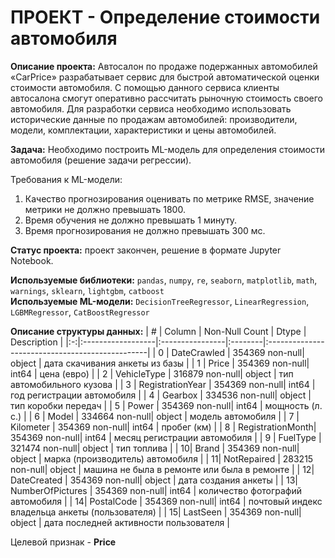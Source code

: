 # ПРОЕКТ - Определение стоимости автомобиля
**Описание проекта:**
Автосалон по продаже подержанных автомобилей «CarPrice» разрабатывает сервис для быстрой автоматической оценки стоимости автомобиля. С помощью данного сервиса клиенты автосалона смогут оперативно рассчитать рыночную стоимость своего автомобиля.
Для разработки сервиса необходимо использовать исторические данные по продажам автомобилей: производители, модели, комплектации, характеристики и цены автомобилей.

**Задача:**
Необходимо построить ML-модель для определения стоимости автомобиля (решение задачи регрессии).

Требования к ML-модели:
1. Качество прогнозирования оценивать по метрике RMSE, значение метрики не должно превышать 1800.
2. Время обучения не должно превышать 1 минуту.
3. Время прогнозирования не должно превышать 300 мс.

**Статус проекта:**
проект закончен, решение в формате Jupyter Notebook.

**Используемые библиотеки:**
`pandas`, `numpy`, `re`, `seaborn`, `matplotlib`, `math`, `warnings`, `sklearn`, `lightgbm`, `catboost`<br>
**Используемые ML-модели:**
`DecisionTreeRegressor`, `LinearRegression`, `LGBMRegressor`, `CatBoostRegressor`

**Описание структуры данных:**
| # |   Column          |  Non-Null Count |  Dtype  | Description                                     |
|:-:|:------------------|:----------------|:--------|:------------------------------------------------|
| 0 |  DateCrawled      |  354369 non-null|  object | дата скачивания анкеты из базы                  |
| 1 |  Price            |  354369 non-null|  int64  | цена (евро)                                     |
| 2 |  VehicleType      |  316879 non-null|  object | тип автомобильного кузова                       |
| 3 |  RegistrationYear |  354369 non-null|  int64  | год регистрации автомобиля                      |
| 4 |  Gearbox          |  334536 non-null|  object | тип коробки передач                             |
| 5 |  Power            |  354369 non-null|  int64  | мощность (л. с.)                                |
| 6 |  Model            |  334664 non-null|  object | модель автомобиля                               |
| 7 |  Kilometer        |  354369 non-null|  int64  | пробег (км)                                     |
| 8 |  RegistrationMonth|  354369 non-null|  int64  | месяц регистрации автомобиля                    |
| 9 |  FuelType         |  321474 non-null|  object | тип топлива                                     |
| 10|  Brand            |  354369 non-null|  object | марка (производитель) автомобиля                |
| 11|  NotRepaired      |  283215 non-null|  object | машина не была в ремонте или была в ремонте     |
| 12|  DateCreated      |  354369 non-null|  object | дата создания анкеты                            |
| 13|  NumberOfPictures |  354369 non-null|  int64  | количество фотографий автомобиля                |
| 14|  PostalCode       |  354369 non-null|  int64  | почтовый индекс владельца анкеты (пользователя) |
| 15|  LastSeen         |  354369 non-null|  object | дата последней активности пользователя          |

Целевой признак - **Price**
